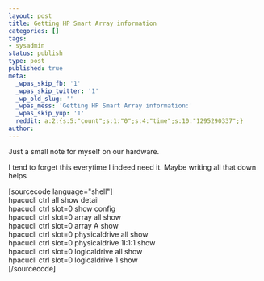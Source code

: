 ```yaml
---
layout: post
title: Getting HP Smart Array information
categories: []
tags:
- sysadmin
status: publish
type: post
published: true
meta:
  _wpas_skip_fb: '1'
  _wpas_skip_twitter: '1'
  _wp_old_slug: ''
  _wpas_mess: 'Getting HP Smart Array information:'
  _wpas_skip_yup: '1'
  reddit: a:2:{s:5:"count";s:1:"0";s:4:"time";s:10:"1295290337";}
author: 
---
```

<p>Just a small note for myself on our hardware.</p>
<p>I tend to forget this everytime I indeed need it. Maybe writing all that down helps</p>
<p>[sourcecode language="shell"]<br />
hpacucli ctrl all show detail<br />
hpacucli ctrl slot=0 show config<br />
hpacucli ctrl slot=0 array all show<br />
hpacucli ctrl slot=0 array A show<br />
hpacucli ctrl slot=0 physicaldrive all show<br />
hpacucli ctrl slot=0 physicaldrive 1I:1:1 show<br />
hpacucli ctrl slot=0 logicaldrive all show<br />
hpacucli ctrl slot=0 logicaldrive 1 show<br />
[/sourcecode]</p>
